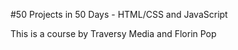 #50 Projects in 50 Days - HTML/CSS and JavaScript

This is a course by Traversy Media and Florin Pop
